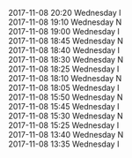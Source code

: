 2017-11-08 20:20 Wednesday  I  
2017-11-08 19:10 Wednesday  N  
2017-11-08 19:00 Wednesday  I  
2017-11-08 18:45 Wednesday  N  
2017-11-08 18:40 Wednesday  I  
2017-11-08 18:30 Wednesday  N  
2017-11-08 18:25 Wednesday  I  
2017-11-08 18:10 Wednesday  N  
2017-11-08 18:05 Wednesday  I  
2017-11-08 15:50 Wednesday  N  
2017-11-08 15:45 Wednesday  I  
2017-11-08 15:30 Wednesday  N  
2017-11-08 15:25 Wednesday  I  
2017-11-08 13:40 Wednesday  N  
2017-11-08 13:35 Wednesday  I  
